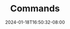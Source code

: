 ---
weight: 700
title: "Commands"
description: ""
icon: "workspaces"
date: "2024-01-18T16:50:32-08:00"
lastmod: "2024-01-18T16:50:32-08:00"
draft: true
toc: true
---